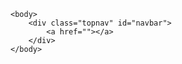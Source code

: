 <!doctype html>
<html lang="en">
	<head>
		<meta charset="UTF-8">
		<title>Happy Birthday, Nyanners!</title>
		<!--<link href="style/main.css" rel="stylesheet" type="text/css">-->
		<!-- ========== web-weatures.net Paralax Background ================= -->
		<script type="text/javascript">
		var wf_pbb_object = [
		{bc:"rgb(255, 255, 255)"},
		{img:"https://drive.google.com/uc?export=download&id=1z-q2Q4RqWWGUxWNqyNzNpeGNWaYJXc6E", mm:true, ms:false, mms:1, mss:10, mmd:1, mso:"v", msd:1, im:"image", pr:"both", mma:"both", ofs:{x:-10, y:-10}, zi:1, sr:false, sb:false, isr:false, isb:false},
		{img:"https://drive.google.com/uc?export=download&id=1v6r7-G_fD17AJ-xj8d6ZSgx7sYCdyrAy", mm:true, ms:false, mms:2, mss:10, mmd:1, mso:"v", msd:1, im:"image", pr:"both", mma:"both", ofs:{x:0, y:0}, zi:2, sr:false, sb:false, isr:false, isb:false},
		{img:"https://drive.google.com/uc?export=download&id=1SVOunac3n5PpPAfmA9wYFM_xErv9z7dG", mm:true, ms:false, mms:1, mss:10, mmd:-1, mso:"v", msd:1, im:"image", pr:"both", mma:"both", ofs:{x:0, y:0}, zi:3, sr:false, sb:false, isr:false, isb:false},
		{img:"https://drive.google.com/uc?export=download&id=1Qxhxt2XxZv62zTZZkxQGP6qCwGDPKVoP", mm:true, ms:false, mms:2, mss:10, mmd:-1, mso:"v", msd:1, im:"image", pr:"both", mma:"both", ofs:{x:0, y:0}, zi:4, sr:false, sb:false, isr:false, isb:false},
		{img:"https://drive.google.com/uc?export=download&id=16ebNJtoV_E8AG-XI__QLX4QWeUVV3slM", mm:true, ms:false, mms:3, mss:10, mmd:-1, mso:"v", msd:1, im:"image", pr:"both", mma:"both", ofs:{x:0, y:0}, zi:5, sr:false, sb:false, isr:false, isb:false}
		];
		</script>
		<script type="text/javascript" src="http://web-features.net/api/wf.pbb.api.js"></script>
		<!-- ========== web-weatures.net Paralax Background ================= -->
	</head>

	<body>
		<div class="topnav" id="navbar">
			<a href=""></a>
		</div>
	</body>
</html>
